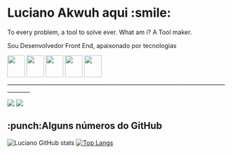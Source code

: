 <h1>Luciano Akwuh aqui :smile:</h1> 
<p>To every problem, a tool to solve ever. What am i? A Tool maker.</p>

<p>Sou Desenvolvedor Front End, apaixonado por tecnologias</p>


<div style= "display:inline" >
<img width='40' height='50'  src="https://cdn.jsdelivr.net/gh/devicons/devicon/icons/javascript/javascript-original.svg" />
<img width='40' height='50' src="https://cdn.jsdelivr.net/gh/devicons/devicon/icons/css3/css3-original.svg" />
<img width='40' height='50' src="https://cdn.jsdelivr.net/gh/devicons/devicon/icons/html5/html5-original.svg" />
<img width='40' height='50' src="https://cdn.jsdelivr.net/gh/devicons/devicon/icons/typescript/typescript-original.svg" />
 <img width='40' height='50' src="https://cdn.jsdelivr.net/gh/devicons/devicon/icons/react/react-original.svg" />
</div>
______________________________________________________________________________________


<div style= "display:inline" ><br>
          
<a href="https://www.linkedin.com/in/luciano-shukwuemeka-akwuh-ezeta-8a0840155/"><img src="https://img.shields.io/badge/linkedin-%230077B5.svg?style=for-the-badge&logo=linkedin&logoColor=white"></a>
<a href="mailto:lucianoae93@gmail.com.br"><img src="https://img.shields.io/badge/Gmail-D14836?style=for-the-badge&logo=gmail&logoColor=white"></a>
</div>         

<h2>:punch:Alguns números do GitHub</h2>

![Luciano GitHub stats](https://github-readme-stats.vercel.app/api?username=LuakezDev&show_icons=true&theme=default)
[![Top Langs](https://github-readme-stats.vercel.app/api/top-langs/?username=LuakezDev)](https://github.com/LuakezDev/github-readme-stats)
          
         
          

<!--
**LuakezDev/LuakezDev** is a ✨ _special_ ✨ repository because its `README.md` (this file) appears on your GitHub profile.

Here are some ideas to get you started:

- 🔭 I’m currently working on ...
- 🌱 I’m currently learning ...
- 👯 I’m looking to collaborate on ...
- 🤔 I’m looking for help with ...
- 💬 Ask me about ...
- 📫 How to reach me: ...
- 😄 Pronouns: ...
- ⚡ Fun fact: ...
-->
